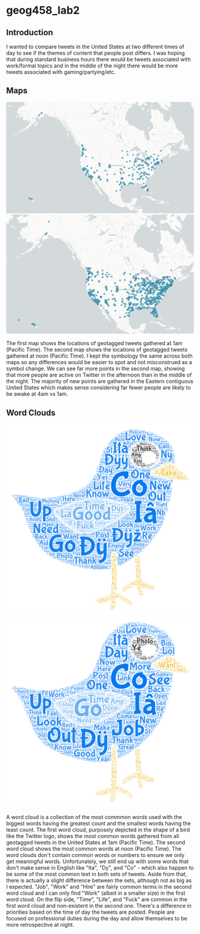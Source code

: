 # geog458_lab2

## Introduction
I wanted to compare tweets in the United States at two different times of day to see if the 
themes of content that people post differs. I was hoping that during standard business hours
there would be tweets associated with work/formal topics and in the middle of the night there
would be more tweets associated with gaming/partying/etc.

## Maps
![Map of Geotagged Tweets in the early AM hours](img/lab2_map-1.png)
![Map of Geotagged Tweets at noon](img/lab2_map-2.png)

The first map shows the locations of geotagged tweets gathered at 1am (Pacific Time). The second
map shows the locations of geotagged tweets gathered at noon (Pacific Time).
I kept the symbology the same across both maps so any differences would be easier to spot and
not misconstrued as a symbol change. We can see far more points in the second map, showing that more 
people are active on Twitter in the afternoon than in the middle of the night. The majority of new
points are gathered in the Eastern contiguous United States which makes sense considering far fewer
people are likely to be awake at 4am vs 1am.

## Word Clouds
![Word Cloud from geotagged tweets in the early AM hours](img/Word%20Art-1.png)
![Word Cloud from geotagged tweets at noon](img/Word%20Art-2.png)

A word cloud is a collection of the most commmon words used with the biggest words having the
greatest count and the smallest words having the least count. The first word cloud, purposely depicted
in the shape of a bird like the Twitter logo, shows the most common words gathered from all geotagged
tweets in the United States at 1am (Pacific Time). The second word cloud shows the most common words
at noon (Pacific Time). The word clouds don't contain common words or numbers to ensure we only get
meaningful words. Unfortunately, we still end up with some words that don't make sense in English like
"Ita", "Dy", and "Co" - which also happen to be some of the most common text in both sets of tweets.
Aside from that, there is actually a slight difference between the sets, although not as big as I 
expected. "Job", "Work" and "Hire" are fairly common terms in the second word cloud and I can only find
"Work" (albeit in a smaller size) in the first word cloud. On the flip side, "Time", "Life", and "Fuck"
are common in the first word cloud and non-existent in the second one. There's a difference in priorities based on the time of day the tweets are posted. People are focused on professional duties during the day and allow themselves to be more retrospective at night.